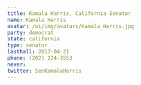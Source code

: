 ```yaml
---
title: Kamala Harris, California Senator
name: Kamala Harris
avatar: /ui/img/avatars/Kamala_Harris.jpg
party: democrat
state: california
type: senator
lasthall: 2017-04-21
phone: (202) 224-3553
never:
twitter: SenKamalaHarris
---
```

